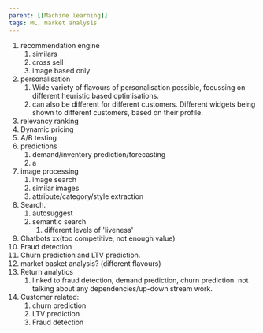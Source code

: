 ```yaml
---
parent: [[Machine learning]]
tags: ML, market analysis
---
```


1. recommendation engine
	1. similars
	2. cross sell
	3. image based only
2. personalisation
	1. Wide variety of flavours of personalisation possible, focussing on different heuristic based optimisations. 
	2. can also be different for different customers. Different widgets being shown to different customers, based on their profile. 
3. relevancy ranking
4. Dynamic pricing
5. A/B testing
6. predictions
	1. demand/inventory prediction/forecasting
	2. a
7. image processing
	1. image search
	2. similar images
	3. attribute/category/style extraction
8. Search. 
	1. autosuggest
	2. semantic search
		1. different levels of 'liveness'
9. Chatbots xx(too competitive, not enough value)
10. Fraud detection
11. Churn prediction and LTV prediction. 
12. market basket analysis? (different flavours)
13. Return analytics
	1. linked to fraud detection, demand prediction, churn prediction. not talking about any dependencies/up-down stream work.
14. Customer related: 
	1. churn prediction
	2. LTV prediction
	3. Fraud detection